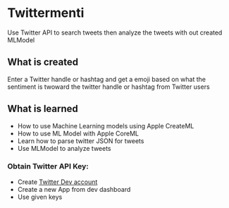 #  Twittermenti
Use Twitter API to search tweets then analyze the tweets with out created MLModel

## What is created
Enter a Twitter handle or hashtag and get a emoji based on what the sentiment is twoward the twitter handle or hashtag from Twitter users

## What is learned

* How to use Machine Learning models using Apple CreateML
* How to use ML Model with Apple CoreML
* Learn how to parse twitter JSON for tweets
* Use MLModel to analyze tweets

### Obtain Twitter API Key:
* Create [Twitter Dev account](https://developer.twitter.com)
* Create a new App from dev dashboard
* Use given keys
